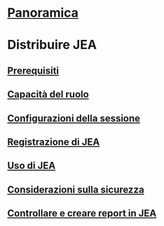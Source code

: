 
# [Panoramica](overview.md)

# Distribuire JEA
## [Prerequisiti](prerequisites.md)
## [Capacità del ruolo](role-capabilities.md)
## [Configurazioni della sessione](session-configurations.md)
## [Registrazione di JEA](register-jea.md)
## [Uso di JEA](using-jea.md)
## [Considerazioni sulla sicurezza](security-considerations.md)
## [Controllare e creare report in JEA](audit-and-report.md)
